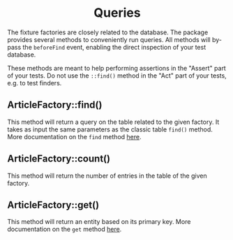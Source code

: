 <h1 style="text-align: center">Queries</h1>


The fixture factories are closely related to the database. The package provides several methods to conveniently
run queries. All methods will by-pass the `beforeFind` event, enabling the direct inspection of your
test database.

These methods are meant to help performing assertions in the "Assert" part of your tests. Do not use the `::find()` method in the "Act" part of your tests, e.g. to test finders.

## ArticleFactory::find()
This method will return a query on the table related to the given factory. It takes as input the same parameters as the classic table `find()` method.
More documentation on the `find` method [here](https://book.cakephp.org/4/en/orm/query-builder.html#namespace-Cake\ORM).

## ArticleFactory::count()
This method will return the number of entries in the table of the given factory.

## ArticleFactory::get()
This method will return an entity based on its primary key.
More documentation on the `get` method [here](https://book.cakephp.org/4/en/orm/retrieving-data-and-resultsets.html#getting-a-single-entity-by-primary-key).
